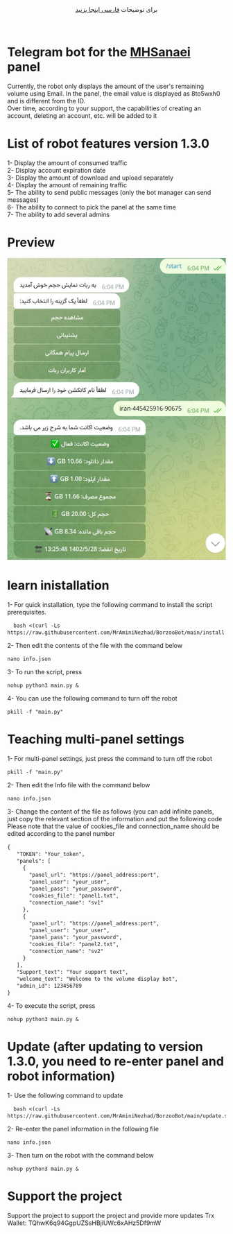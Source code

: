 <div align="center">
برای توضیحات <a href="https://github.com/MrAminiNezhad/tcp_optimizer_hybla/blob/main/README-fa.md"> فارسی اینجا بزنید </a>
</div>
<br><br>

# Telegram bot for the  <a href="https://github.com/MrAminiNezhad/tcp_optimizer_hybla/blob/main/README-fa.md"> MHSanaei </a> panel
Currently, the robot only displays the amount of the user's remaining volume using Email. In the panel, the email value is displayed as 8to5wxh0 and is different from the ID.<br>
Over time, according to your support, the capabilities of creating an account, deleting an account, etc. will be added to it

# List of robot features version 1.3.0
1- Display the amount of consumed traffic<br>
2- Display account expiration date<br>
3- Display the amount of download and upload separately<br>
4- Display the amount of remaining traffic<br>
5- The ability to send public messages (only the bot manager can send messages) <br>
6- The ability to connect to pick the panel at the same time <br>
7- The ability to add several admins<br>

# Preview
![Borzoo Demo](https://raw.githubusercontent.com/MrAminiNezhad/BorzooBot/main/demo.JPG)
# learn inistallation
1- For quick installation, type the following command to install the script prerequisites.<br>
```
  bash <(curl -Ls https://raw.githubusercontent.com/MrAminiNezhad/BorzooBot/main/install.sh)
```
2- Then edit the contents of the file with the command below
```
nano info.json
```
3- To run the script, press <br>
```
nohup python3 main.py &
```
4- You can use the following command to turn off the robot
```
pkill -f "main.py"
```
# Teaching multi-panel settings

1- For multi-panel settings, just press the command to turn off the robot
```
pkill -f "main.py"
```

2- Then edit the Info file with the command below
```
nano info.json
```

3- Change the content of the file as follows (you can add infinite panels, just copy the relevant section of the information and put the following code <br>
Please note that the value of cookies_file and connection_name should be edited according to the panel number <br>
```
{
   "TOKEN": "Your_token",
   "panels": [
     {
       "panel_url": "https://panel_address:port",
       "panel_user": "your_user",
       "panel_pass": "your_password",
       "cookies_file": "panel1.txt",
       "connection_name": "sv1"
     },
     {
       "panel_url": "https://panel_address:port",
       "panel_user": "your_user",
       "panel_pass": "your_password",
       "cookies_file": "panel2.txt",
       "connection_name": "sv2"
     }
   ],
   "Support_text": "Your support text",
   "welcome_text": "Welcome to the volume display bot",
   "admin_id": 123456789
}

```

4- To execute the script, press <br>
```
nohup python3 main.py &
```
# Update (after updating to version 1.3.0, you need to re-enter panel and robot information)
1- Use the following command to update
```
  bash <(curl -Ls https://raw.githubusercontent.com/MrAminiNezhad/BorzooBot/main/update.sh)
```
2- Re-enter the panel information in the following file <br>
```
nano info.json
```
3- Then turn on the robot with the command below
```
nohup python3 main.py &
```
# Support the project
Support the project to support the project and provide more updates
Trx Wallet: TQhwK6q94GgpUZSsHBjiUWc6xAHz5Df9mW
